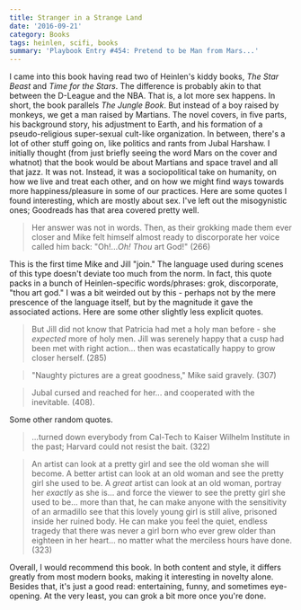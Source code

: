 ```yaml
---
title: Stranger in a Strange Land 
date: '2016-09-21'
category: Books
tags: heinlen, scifi, books 
summary: 'Playbook Entry #454: Pretend to be Man from Mars...'
---
```


I came into this book having read two of Heinlen's kiddy books, *The Star Beast* and *Time for the Stars*. The difference is probably akin to that between the D-League and the NBA. That is, a lot more sex happens. In short, the book parallels *The Jungle Book*. But instead of a boy raised by monkeys, we get a man raised by Martians. The novel covers, in five parts, his background story, his adjustment to Earth, and his formation of a pseudo-religious super-sexual cult-like organization. In between, there's a lot of other stuff going on, like politics and rants from Jubal Harshaw. I initially thought (from just briefly seeing the word Mars on the cover and whatnot) that the book would be about Martians and space travel and all that jazz. It was not. Instead, it was a sociopolitical take on humanity, on how we live and treat each other, and on how we might find ways towards more happiness/pleasure in some of our practices. Here are some quotes I found interesting, which are mostly about sex. I've left out the misogynistic ones; Goodreads has that area covered pretty well.

> Her answer was not in words. Then, as their grokking made them ever closer and Mike felt himself almost ready to discorporate her voice called him back: "Oh!...*Oh! Thou* art God!" (266)

This is the first time Mike and Jill "join." The language used during scenes of this type doesn't deviate too much from the norm. In fact, this quote packs in a bunch of Heinlen-specific words/phrases: grok, discorporate, "thou art god." I was a bit weirded out by this - perhaps not by the mere prescence of the language itself, but by the magnitude it gave the associated actions. Here are some other slightly less explicit quotes.

> But Jill did not know that Patricia had met a holy man before - she *expected* more of holy men. Jill was serenely happy that a cusp had been met with right action... then was ecastatically happy to grow closer herself. (285)

> "Naughty pictures are a great goodness," Mike said gravely. (307)

> Jubal cursed and reached for her... and cooperated with the inevitable. (408).

Some other random quotes.

> ...turned down everybody from Cal-Tech to Kaiser Wilhelm Institute in the past; Harvard could not resist the bait. (322)

> An artist can look at a pretty girl and see the old woman she will become. A better artist can look at an old woman and see the pretty girl she used to be. A *great* artist can look at an old woman, portray her *exactly* as she is... and force the viewer to see the pretty girl she used to be... more than that, he can make anyone with the sensitivity of an armadillo see that this lovely young girl is still alive, prisoned inside her ruined body. He can make you feel the quiet, endless tragedy that there was never a girl born who ever grew older than eighteen in her heart... no matter what the merciless hours have done. (323)

Overall, I would recommend this book. In both content and style, it differs greatly from most modern books, making it interesting in novelty alone. Besides that, it's just a good read: entertaining, funny, and sometimes eye-opening. At the very least, you can grok a bit more once you're done. 